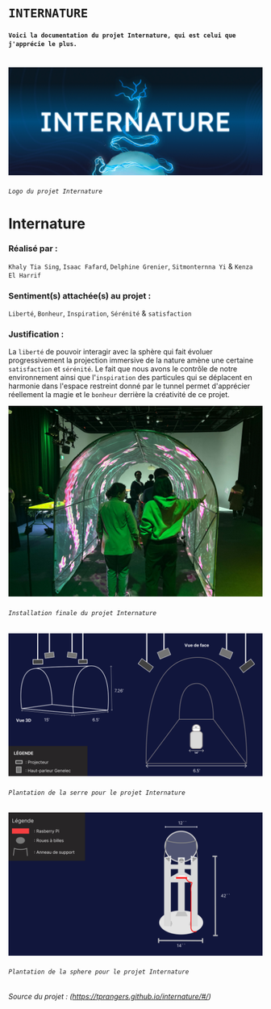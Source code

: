 
# `INTERNATURE`

**`Voici la documentation du projet Internature, qui est celui que j'apprécie le plus.`**

# 


   
![logo_internature](./media/logo_internature.jpg)
###### `Logo du projet Internature` 

# Internature

### Réalisé par : 
`Khaly Tia Sing`, `Isaac Fafard`, `Delphine Grenier`, `Sitmonternna Yi` & `Kenza El Harrif`

### Sentiment(s) attachée(s) au projet : 
`Liberté`, `Bonheur`, `Inspiration`, `Sérénité` & `satisfaction`

### Justification :
La `liberté` de pouvoir interagir avec la sphère qui fait évoluer  progressivement la projection immersive de la nature amène une certaine `satisfaction` et `sérénité`. Le fait que nous avons le contrôle de notre environnement ainsi que l'`inspiration` des particules qui se déplacent en harmonie dans l'espace restreint donné par le tunnel permet d'apprécier réellement la magie et le `bonheur` derrière la créativité de ce projet.


![finale_internature](./media/finale_internature.jpg)
###### `Installation finale du projet Internature`

![plantation_serre_internature](./media/plantation_serre_internature.jpg)
###### `Plantation de la serre pour le projet Internature`

![plantation_sphere_internature](./media/plantation_sphere_internature.jpg)
###### `Plantation de la sphere pour le projet Internature`

###### Source du projet : (https://tprangers.github.io/internature/#/)

#
